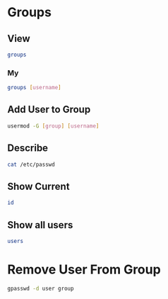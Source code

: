 # Groups

## View

```sh
groups
```

### My

```sh
groups [username]
```

## Add User to Group

```sh
usermod -G [group] [username]
```

## Describe

```sh
cat /etc/passwd
```

## Show Current

```sh
id
```

## Show all users

```sh
users
```

# Remove User From Group

```sh
gpasswd -d user group
```
